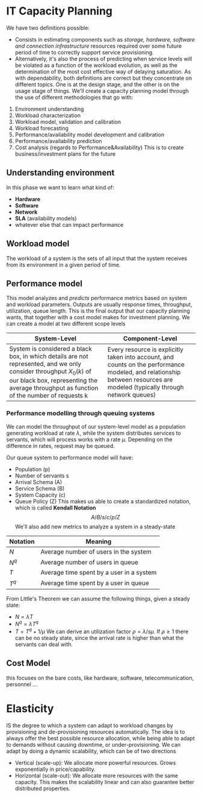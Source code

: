 # IT Capacity Planning
We have two definitions possible:
- Consists in estimating components such as *storage, hardware, software and connection infrastructure* resources required over some future period of time to correctly support service provisioning.
- Alternatively, it's also the process of predicting when service levels will be violated as a function of the workload evolution, as well as the determination of the most cost effective way of delaying saturation.
As with dependability, both definitions are correct but they concentrate on different topics. One is at the design stage, and the other is on the usage stage of things. 
We'll create a capacity planning model through the use of different methodologies that go with:
1. Environment understanding
2. Workload characterization
3. Workload model, validation and calibration
4. Workload forecasting
5. Performance/availability model development and calibration
6. Performance/availability prediction
7. Cost analysis (regards to Performance&Availability)
This is to create business/investment plans for the future
## Understanding environment
In this phase we want to learn what kind of:
- **Hardware**
- **Software**
- **Network**
- **SLA** (availability models)
- whatever else that can impact performance
## Workload model
The workload of a system is the sets of all input that the system receives from its environment in a given period of time.
## Performance model
This model analyzes and *predicts* performance metrics based on system and workload parameters. Outputs are usually response times, throughput, utilization, queue length. This is the final output that our capacity planning wants, that together with a cost model makes for investment planning.
We can create a model at two different scope levels

| System-Level                                                                                                                                                                                                   | Component-Level                                                                                                                                                           |
| -------------------------------------------------------------------------------------------------------------------------------------------------------------------------------------------------------------- | ------------------------------------------------------------------------------------------------------------------------------------------------------------------------- |
| System is considered a black box, in which details are not represented, and we only consider throughput $X_0(k)$ of our black box, representing the average throughput as function of the number of requests k | Every resource is explicitly taken into account, and counts on the performance modeled, and relationship between resources are modeled (typically through network queues) |
### Performance modelling through queuing systems
We can model the throughput of our system-level model as a population generating workload at rate $\lambda$, while the system distributes services to servants, which will process works with a rate $\mu$. Depending on the difference in rates, request may be queued. 

Our queue system to performance model will have:
- Population (p)
- Number of servants s
- Arrival Schema (A)
- Service Schema (B)
- System Capacity (c)
- Queue Policy (Z)
This makes us able to create a standardized notation, which is called **Kendall Notation**
$$
A/B/s/c/p/Z
$$
We'll also add new metrics to analyze a system in a steady-state

| Notation | Meaning                                  |
| -------- | ---------------------------------------- |
| $N$      | Average number of users in the system    |
| $N^q$    | Average number of users in queue         |
| $T$      | Average time spent by a user in a system |
| $T^q$    | Average time spent by a user in queue    |
From Little's Theorem we can assume the following things, given a steady state:
- $N = \lambda T$
- $N^q = \lambda T^q$
- $T = T^q + 1/\mu$
We can derive an utilization factor $\rho = \lambda/s\mu$. If $\rho \ge 1$ there can be no steady state, since the arrival rate is higher than what the servants can deal with.

## Cost Model
this focuses on the bare costs, like hardware, software, telecommunication, personnel ...
# Elasticity
IS the degree to which a system can adapt to workload changes by provisioning and de-provisioning resources automatically. The idea is to always offer the best possible resource allocation, while being able to adapt to demands without causing downtime, or under-provisioning.
We can adapt by doing a dynamic scalability, which can be of two directions
- Vertical (scale-up): We allocate more powerful resources. Grows exponentially in price/capability.
- Horizontal (scale-out): We allocate more resources with the same capacity. This makes the scalability linear and can also guarantee better distributed properties.